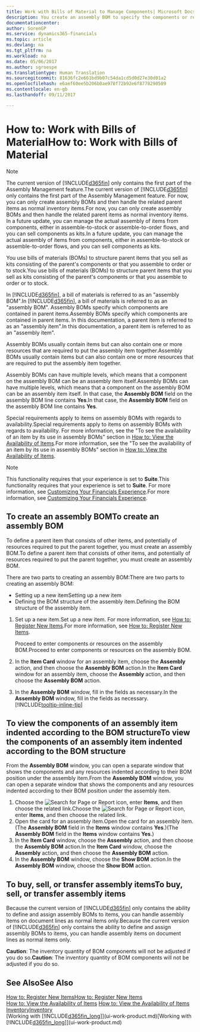 ```yaml
---
title: Work with Bills of Material to Manage Components| Microsoft Docs
description: You create an assembly BOM to specify the components or resources required to put together the item that the assembly BOM represents, and you can view the components of an assembly item.
documentationcenter: 
author: SorenGP
ms.service: dynamics365-financials
ms.topic: article
ms.devlang: na
ms.tgt_pltfrm: na
ms.workload: na
ms.date: 05/06/2017
ms.author: sgroespe
ms.translationtype: Human Translation
ms.sourcegitcommit: 81636fc2e661bd9b07c54da1cd5d0d27e30d01a2
ms.openlocfilehash: e6aef60ee5b206b0ae978f72b92e6f8778290509
ms.contentlocale: en-gb
ms.lasthandoff: 09/11/2017

---
```

# <a name="how-to-work-with-bills-of-material"></a><span data-ttu-id="8bd30-103">How to: Work with Bills of Material</span><span class="sxs-lookup"><span data-stu-id="8bd30-103">How to: Work with Bills of Material</span></span>
> [!NOTE]  
>   <span data-ttu-id="8bd30-104">The current version of [!INCLUDE[d365fin](includes/d365fin_md.md)] only contains the first part of the Assembly Management feature.</span><span class="sxs-lookup"><span data-stu-id="8bd30-104">The current version of [!INCLUDE[d365fin](includes/d365fin_md.md)] only contains the first part of the Assembly Management feature.</span></span> <span data-ttu-id="8bd30-105">For now, you can only create assembly BOMs and then handle the related parent items as normal inventory items.</span><span class="sxs-lookup"><span data-stu-id="8bd30-105">For now, you can only create assembly BOMs and then handle the related parent items as normal inventory items.</span></span> <span data-ttu-id="8bd30-106">In a future update, you can manage the actual assembly of items from components, either in assemble-to-stock or assemble-to-order flows, and you can sell components as kits.</span><span class="sxs-lookup"><span data-stu-id="8bd30-106">In a future update, you can manage the actual assembly of items from components, either in assemble-to-stock or assemble-to-order flows, and you can sell components as kits.</span></span>

<span data-ttu-id="8bd30-107">You use bills of materials (BOMs) to structure parent items that you sell as kits consisting of the parent's components or that you assemble to order or to stock.</span><span class="sxs-lookup"><span data-stu-id="8bd30-107">You use bills of materials (BOMs) to structure parent items that you sell as kits consisting of the parent's components or that you assemble to order or to stock.</span></span>

<span data-ttu-id="8bd30-108">In [!INCLUDE[d365fin](includes/d365fin_md.md)], a bill of materials is referred to as an "assembly BOM".</span><span class="sxs-lookup"><span data-stu-id="8bd30-108">In [!INCLUDE[d365fin](includes/d365fin_md.md)], a bill of materials is referred to as an "assembly BOM".</span></span> <span data-ttu-id="8bd30-109">Assembly BOMs specify which components are contained in parent items.</span><span class="sxs-lookup"><span data-stu-id="8bd30-109">Assembly BOMs specify which components are contained in parent items.</span></span> <span data-ttu-id="8bd30-110">In this documentation, a parent item is referred to as an "assembly item".</span><span class="sxs-lookup"><span data-stu-id="8bd30-110">In this documentation, a parent item is referred to as an "assembly item".</span></span>

<span data-ttu-id="8bd30-111">Assembly BOMs usually contain items but can also contain one or more resources that are required to put the assembly item together.</span><span class="sxs-lookup"><span data-stu-id="8bd30-111">Assembly BOMs usually contain items but can also contain one or more resources that are required to put the assembly item together.</span></span>

<span data-ttu-id="8bd30-112">Assembly BOMs can have multiple levels, which means that a component on the assembly BOM can be an assembly item itself.</span><span class="sxs-lookup"><span data-stu-id="8bd30-112">Assembly BOMs can have multiple levels, which means that a component on the assembly BOM can be an assembly item itself.</span></span> <span data-ttu-id="8bd30-113">In that case, the **Assembly BOM** field on the assembly BOM line contains **Yes**.</span><span class="sxs-lookup"><span data-stu-id="8bd30-113">In that case, the **Assembly BOM** field on the assembly BOM line contains **Yes**.</span></span>

<span data-ttu-id="8bd30-114">Special requirements apply to items on assembly BOMs with regards to availability.</span><span class="sxs-lookup"><span data-stu-id="8bd30-114">Special requirements apply to items on assembly BOMs with regards to availability.</span></span> <span data-ttu-id="8bd30-115">For more information, see the "To see the availability of an item by its use in assembly BOMs" section in [How to: View the Availability of Items](inventory-how-availability-overview.md).</span><span class="sxs-lookup"><span data-stu-id="8bd30-115">For more information, see the "To see the availability of an item by its use in assembly BOMs" section in [How to: View the Availability of Items](inventory-how-availability-overview.md).</span></span>

> [!NOTE]  
>   <span data-ttu-id="8bd30-116">This functionality requires that your experience is set to **Suite**.</span><span class="sxs-lookup"><span data-stu-id="8bd30-116">This functionality requires that your experience is set to **Suite**.</span></span> <span data-ttu-id="8bd30-117">For more information, see [Customizing Your Financials Experience](ui-experiences.md).</span><span class="sxs-lookup"><span data-stu-id="8bd30-117">For more information, see [Customizing Your Financials Experience](ui-experiences.md).</span></span>

## <a name="to-create-an-assembly-bom"></a><span data-ttu-id="8bd30-118">To create an assembly BOM</span><span class="sxs-lookup"><span data-stu-id="8bd30-118">To create an assembly BOM</span></span>
<span data-ttu-id="8bd30-119">To define a parent item that consists of other items, and potentially of resources required to put the parent together, you must create an assembly BOM.</span><span class="sxs-lookup"><span data-stu-id="8bd30-119">To define a parent item that consists of other items, and potentially of resources required to put the parent together, you must create an assembly BOM.</span></span>  

<span data-ttu-id="8bd30-120">There are two parts to creating an assembly BOM:</span><span class="sxs-lookup"><span data-stu-id="8bd30-120">There are two parts to creating an assembly BOM:</span></span>
- <span data-ttu-id="8bd30-121">Setting up a new item</span><span class="sxs-lookup"><span data-stu-id="8bd30-121">Setting up a new item</span></span>
- <span data-ttu-id="8bd30-122">Defining the BOM structure of the assembly item.</span><span class="sxs-lookup"><span data-stu-id="8bd30-122">Defining the BOM structure of the assembly item.</span></span>

1. <span data-ttu-id="8bd30-123">Set up a new item.</span><span class="sxs-lookup"><span data-stu-id="8bd30-123">Set up a new item.</span></span> <span data-ttu-id="8bd30-124">For more information, see [How to: Register New Items](inventory-how-register-new-items.md).</span><span class="sxs-lookup"><span data-stu-id="8bd30-124">For more information, see [How to: Register New Items](inventory-how-register-new-items.md).</span></span>

    <span data-ttu-id="8bd30-125">Proceed to enter components or resources on the assembly BOM.</span><span class="sxs-lookup"><span data-stu-id="8bd30-125">Proceed to enter components or resources on the assembly BOM.</span></span>  
2. <span data-ttu-id="8bd30-126">In the **Item Card** window for an assembly item, choose the **Assembly** action, and then choose the **Assembly BOM** action.</span><span class="sxs-lookup"><span data-stu-id="8bd30-126">In the **Item Card** window for an assembly item, choose the **Assembly** action, and then choose the **Assembly BOM** action.</span></span>
3. <span data-ttu-id="8bd30-127">In the **Assembly BOM** window, fill in the fields as necessary.</span><span class="sxs-lookup"><span data-stu-id="8bd30-127">In the **Assembly BOM** window, fill in the fields as necessary.</span></span> [!INCLUDE[tooltip-inline-tip](includes/tooltip-inline-tip_md.md)]

## <a name="to-view-the-components-of-an-assembly-item-indented-according-to-the-bom-structure"></a><span data-ttu-id="8bd30-128">To view the components of an assembly item indented according to the BOM structure</span><span class="sxs-lookup"><span data-stu-id="8bd30-128">To view the components of an assembly item indented according to the BOM structure</span></span>
<span data-ttu-id="8bd30-129">From the **Assembly BOM** window, you can open a separate window that shows the components and any resources indented according to their BOM position under the assembly item.</span><span class="sxs-lookup"><span data-stu-id="8bd30-129">From the **Assembly BOM** window, you can open a separate window that shows the components and any resources indented according to their BOM position under the assembly item.</span></span>

1. <span data-ttu-id="8bd30-130">Choose the ![Search for Page or Report](media/ui-search/search_small.png "Search for Page or Report icon") icon, enter **Items**, and then choose the related link.</span><span class="sxs-lookup"><span data-stu-id="8bd30-130">Choose the ![Search for Page or Report](media/ui-search/search_small.png "Search for Page or Report icon") icon, enter **Items**, and then choose the related link.</span></span>
2. <span data-ttu-id="8bd30-131">Open the card for an assembly item.</span><span class="sxs-lookup"><span data-stu-id="8bd30-131">Open the card for an assembly item.</span></span> <span data-ttu-id="8bd30-132">(The **Assembly BOM** field in the **Items** window contains **Yes**.)</span><span class="sxs-lookup"><span data-stu-id="8bd30-132">(The **Assembly BOM** field in the **Items** window contains **Yes**.)</span></span>
3. <span data-ttu-id="8bd30-133">In the **Item Card** window, choose the **Assembly** action, and then choose the **Assembly BOM** action.</span><span class="sxs-lookup"><span data-stu-id="8bd30-133">In the **Item Card** window, choose the **Assembly** action, and then choose the **Assembly BOM** action.</span></span>
4. <span data-ttu-id="8bd30-134">In the **Assembly BOM** window, choose the **Show BOM** action.</span><span class="sxs-lookup"><span data-stu-id="8bd30-134">In the **Assembly BOM** window, choose the **Show BOM** action.</span></span>

## <a name="to-buy-sell-or-transfer-assembly-items"></a><span data-ttu-id="8bd30-135">To buy, sell, or transfer assembly items</span><span class="sxs-lookup"><span data-stu-id="8bd30-135">To buy, sell, or transfer assembly items</span></span>
<span data-ttu-id="8bd30-136">Because the current version of [!INCLUDE[d365fin](includes/d365fin_md.md)] only contains the ability to define and assign assembly BOMs to items, you can handle assembly items on document lines as normal items only.</span><span class="sxs-lookup"><span data-stu-id="8bd30-136">Because the current version of [!INCLUDE[d365fin](includes/d365fin_md.md)] only contains the ability to define and assign assembly BOMs to items, you can handle assembly items on document lines as normal items only.</span></span>

<span data-ttu-id="8bd30-137">**Caution**: The inventory quantity of BOM components will not be adjusted if you do so.</span><span class="sxs-lookup"><span data-stu-id="8bd30-137">**Caution**: The inventory quantity of BOM components will not be adjusted if you do so.</span></span>

## <a name="see-also"></a><span data-ttu-id="8bd30-138">See Also</span><span class="sxs-lookup"><span data-stu-id="8bd30-138">See Also</span></span>
[<span data-ttu-id="8bd30-139">How to: Register New Items</span><span class="sxs-lookup"><span data-stu-id="8bd30-139">How to: Register New Items</span></span>](inventory-how-register-new-items.md)  
<span data-ttu-id="8bd30-140">[How to: View the Availability of Items](inventory-how-availability-overview.md)   </span><span class="sxs-lookup"><span data-stu-id="8bd30-140">[How to: View the Availability of Items](inventory-how-availability-overview.md)   </span></span>  
[<span data-ttu-id="8bd30-141">Inventory</span><span class="sxs-lookup"><span data-stu-id="8bd30-141">Inventory</span></span>](inventory-manage-inventory.md)  
<span data-ttu-id="8bd30-142">[Working with [!INCLUDE[d365fin_long](includes/d365fin_long_md.md)]](ui-work-product.md)</span><span class="sxs-lookup"><span data-stu-id="8bd30-142">[Working with [!INCLUDE[d365fin_long](includes/d365fin_long_md.md)]](ui-work-product.md)</span></span>

